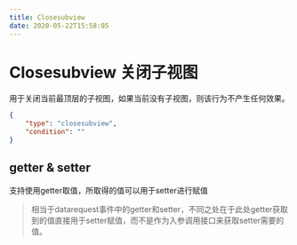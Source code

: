 ```yaml
---
title: Closesubview
date: 2020-05-22T15:58:05
---
```


# Closesubview 关闭子视图

用于关闭当前最顶层的子视图，如果当前没有子视图，则该行为不产生任何效果。

```json
{
    "type": "closesubview",
    "condition": ""
}
```

## getter & setter

支持使用getter取值，所取得的值可以用于setter进行赋值

> 相当于datarequest事件中的getter和setter，不同之处在于此处getter获取到的值直接用于setter赋值，而不是作为入参调用接口来获取setter需要的值。
